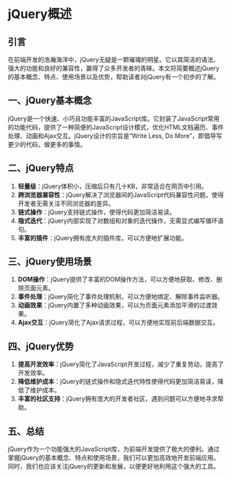 jQuery概述
====

引言
--

在前端开发的浩瀚海洋中，jQuery无疑是一颗璀璨的明星。它以其简洁的语法、强大的功能和良好的兼容性，赢得了众多开发者的青睐。本文将简要概述jQuery的基本概念、特点、使用场景以及优势，帮助读者对jQuery有一个初步的了解。

一、jQuery基本概念
--------

jQuery是一个快速、小巧且功能丰富的JavaScript库。它封装了JavaScript常用的功能代码，提供了一种简便的JavaScript设计模式，优化HTML文档遍历、事件处理、动画和Ajax交互。jQuery设计的宗旨是“Write Less, Do More”，即倡导写更少的代码，做更多的事情。

二、jQuery特点
-------

1. **轻量级**：jQuery体积小，压缩后只有几十KB，非常适合在网页中引用。
2. **跨浏览器兼容性**：jQuery解决了浏览器间的JavaScript代码兼容性问题，使得开发者无需关注不同浏览器的差异。
3. **链式操作**：jQuery支持链式操作，使得代码更加简洁易读。
4. **隐式迭代**：jQuery内部实现了对数组和对象的迭代操作，无需显式编写循环语句。
5. **丰富的插件**：jQuery拥有庞大的插件库，可以方便地扩展功能。

三、jQuery使用场景
--------

1. **DOM操作**：jQuery提供了丰富的DOM操作方法，可以方便地获取、修改、删除页面元素。
2. **事件处理**：jQuery简化了事件处理机制，可以方便地绑定、解除事件监听器。
3. **动画效果**：jQuery内置了多种动画效果，可以为页面元素添加平滑的过渡效果。
4. **Ajax交互**：jQuery简化了Ajax请求过程，可以方便地实现前后端数据交互。

四、jQuery优势
-------

1. **提高开发效率**：jQuery简化了JavaScript开发过程，减少了重复劳动，提高了开发效率。
2. **降低维护成本**：jQuery的链式操作和隐式迭代特性使得代码更加简洁易读，降低了维护成本。
3. **丰富的社区支持**：jQuery拥有庞大的开发者社区，遇到问题可以方便地寻求帮助。

五、总结
----

jQuery作为一个功能强大的JavaScript库，为前端开发提供了极大的便利。通过掌握jQuery的基本概念、特点和使用场景，我们可以更加高效地开发前端应用。同时，我们也应该关注jQuery的更新和发展，以便更好地利用这个强大的工具。